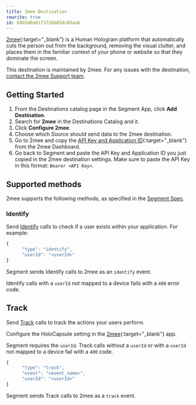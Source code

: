 ```yaml
---
title: 2mee Destination
rewrite: true
id: 60b5d0a01f3726b85dc05aab
---
```

[2mee](https://2mee.com){:target="_blank”} is a Human Hologram platform that automatically cuts the person out from the background, removing the visual clutter, and places them in the familiar context of your phone or website so that they dominate the screen.

This destination is maintained by 2mee. For any issues with the destination, [contact the 2mee Support team](mailto:support@2mee.com).

## Getting Started



1. From the Destinations catalog page in the Segment App, click **Add Destination**.
2. Search for **2mee** in the Destinations Catalog and it.
3. Click **Configure 2mee**. 
4. Choose which Source should send data to the 2mee destination.
5. Go to 2mee and copy the [API Key and Application ID](https://docs.2mee.com/documentation/segment){:target="_blank”} from the 2mee Dashboard.
6. Go back to Segment and paste the API Key and Application ID you just copied in the 2mee destination settings. Make sure to paste the API Key in this format: `Bearer <API Key>`.

## Supported methods

2mee supports the following methods, as specified in the [Segment Spec](/docs/connections/spec).

### Identify

Send [Identify](/docs/connections/spec/identify/) calls to check if a user exists within your application. For example:

```js
{
      "type": "identify",
      "userId": "<userId>"
}
```

Segment sends Identify calls to 2mee as an `identify` event.

Identify calls with a `userId` not mapped to a device fails with a `400` error code.

## Track

Send [Track](/docs/connections/spec/track/) calls to track the actions your users perform.

Configure the HoloCapsule setting in the [2mee](https://go.2mee.com/){:target="_blank”} app.

Segment requires the `userId`. Track calls without a `userId` or with a `userId` not mapped to a device fail with a `400` code.

```js
{
      "type": "track",
      "event": "<event_name>",
      "userId": "<userId>"
}
```
Segment sends Track calls to 2mee as a `track` event.

